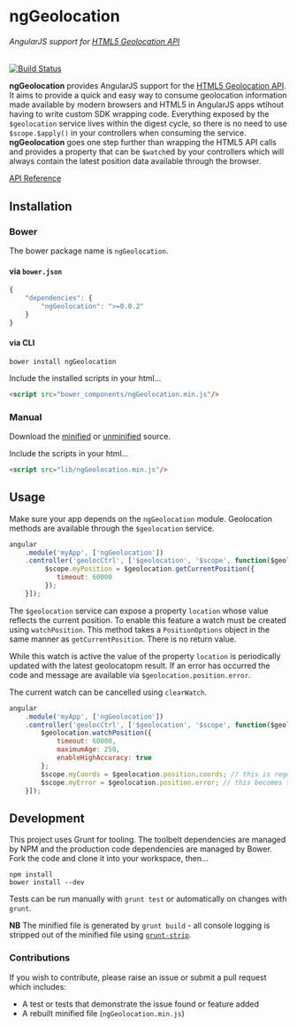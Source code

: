 # ngGeolocation

###### AngularJS support for [HTML5 Geolocation API](http://www.w3.org/TR/geolocation-API/)

[![Build Status](https://travis-ci.org/ninjatronic/ngGeolocation.png)](https://travis-ci.org/ninjatronic/ngGeolocation)

**ngGeolocation** provides AngularJS support for the [HTML5 Geolocation API](http://www.w3.org/TR/geolocation-API/). It aims to provide a quick and easy way to consume geolocation information made available by modern browsers and HTML5 in AngularJS apps wtihout having to write custom SDK wrapping code. Everything exposed by the `$geolocation` service lives within the digest cycle, so there is no need to use `$scope.$apply()` in your controllers when consuming the service. **ngGeolocation** goes one step further than wrapping the HTML5 API calls and provides a property that can be `$watch`ed by your controllers which will always contain the latest position data available through the browser.

[API Reference](https://github.com/ninjatronic/ngGeolocation/wiki/API-Reference)

## Installation

### Bower

The bower package name is `ngGeolocation`.

#### via `bower.json`

```javascript
{
    "dependencies": {
        "ngGeolocation": ">=0.0.2"
    }
}
```

#### via CLI

```
bower install ngGeolocation
```

Include the installed scripts in your html...

```html
<script src="bower_components/ngGeolocation.min.js"/>
```

### Manual

Download the [minified](https://github.com/ninjatronic/ngGeolocation/blob/v0.0.2/ngGeolocation.min.js) or [unminified](https://github.com/ninjatronic/ngGeolocation/blob/v0.0.2/ngGeolocation.js) source.

Include the scripts in your html...

```html
<script src="lib/ngGeolocation.min.js"/>
```

## Usage

Make sure your app depends on the `ngGeolocation` module. Geolocation methods are available through the `$geolocation` service.

```javascript
angular
    .module('myApp', ['ngGeolocation'])
    .controller('geolocCtrl', ['$geolocation', '$scope', function($geolocation, $scope) {
         $scope.myPosition = $geolocation.getCurrentPosition({
            timeout: 60000
         });
    }]);
```

The `$geolocation` service can expose a property `location` whose value reflects the current position. To enable this feature a watch must be created using `watchPosition`. This method takes a `PositionOptions` object in the same manner as `getCurrentPosition`. There is no return value.

While this watch is active the value of the property `location` is periodically updated with the latest geolocatopm result. If an error has occurred the code and message are available via `$geolocation.position.error`.

The current watch can be cancelled using `clearWatch`.

```javascript
angular
    .module('myApp', ['ngGeolocation'])
    .controller('geolocCtrl', ['$geolocation', '$scope', function($geolocation. $scope) {
        $geolocation.watchPosition({
            timeout: 60000,
            maximumAge: 250,
            enableHighAccuracy: true
        };
        $scope.myCoords = $geolocation.position.coords; // this is regularly updated
        $scope.myError = $geolocation.position.error; // this becomes truthy, and has 'code' and 'message' if an error occurs
    }]);
```

## Development

This project uses Grunt for tooling. The toolbelt dependencies are managed by NPM and the production code dependencies are managed by Bower. Fork the code and clone it into your workspace, then...

```
npm install
bower install --dev
```

Tests can be run manually with `grunt test` or automatically on changes with `grunt`.

**NB** The minified file is generated by `grunt build` - all console logging is stripped out of the minified file using [`grunt-strip`](https://github.com/jsoverson/grunt-strip).

### Contributions

If you wish to contribute, please raise an issue or submit a pull request which includes:

* A test or tests that demonstrate the issue found or feature added
* A rebuilt minified file (`ngGeolocation.min.js`)

